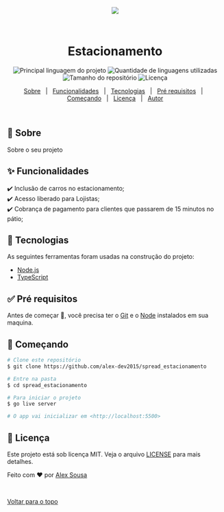 <div align="center" id="top"> 
  <img src="https://www.medicina.ufmg.br/wp-content/themes/medicinaufmg_2019/img/utilidades/icon-estacionamento.png" />

  &#xa0;

  <!-- <a href="https://estacionamento.netlify.com">Demo</a> -->
</div>

<h1 align="center">Estacionamento</h1>

<p align="center">
  <img alt="Principal linguagem do projeto" src="https://img.shields.io/github/languages/top/alex-dev2015/spread_estacionamento?color=56BEB8">

  <img alt="Quantidade de linguagens utilizadas" src="https://img.shields.io/github/languages/count/alex-dev2015/spread_estacionamento?color=56BEB8">

  <img alt="Tamanho do repositório" src="https://img.shields.io/github/repo-size/alex-dev2015/spread_estacionamento?color=56BEB8">

  <img alt="Licença" src="https://img.shields.io/github/license/alex-dev2015/spread_estacionamento?color=56BEB8">

  <!-- <img alt="Github issues" src="https://img.shields.io/github/issues/alex-dev2015/spread_estacionamento?color=56BEB8" /> -->

  <!-- <img alt="Github forks" src="https://img.shields.io/github/forks/alex-dev2015/spread_estacionamento?color=56BEB8" /> -->

  <!-- <img alt="Github stars" src="https://img.shields.io/github/stars/alex-dev2015/spread_estacionamento?color=56BEB8" /> -->
</p>

<!-- Status -->

<!-- <h4 align="center"> 
	🚧  spread_Estacionamento 🚀 Em construção...  🚧
</h4> 

<hr> -->

<p align="center">
  <a href="#dart-sobre">Sobre</a> &#xa0; | &#xa0; 
  <a href="#sparkles-funcionalidades">Funcionalidades</a> &#xa0; | &#xa0;
  <a href="#rocket-tecnologias">Tecnologias</a> &#xa0; | &#xa0;
  <a href="#white_check_mark-pré-requisitos">Pré requisitos</a> &#xa0; | &#xa0;
  <a href="#checkered_flag-começando">Começando</a> &#xa0; | &#xa0;
  <a href="#memo-licença">Licença</a> &#xa0; | &#xa0;
  <a href="https://github.com/alex-dev2015" target="_blank">Autor</a>
</p>

<br>

## :dart: Sobre ##

Sobre o seu projeto

## :sparkles: Funcionalidades ##

:heavy_check_mark: Inclusão de carros no estacionamento;\
:heavy_check_mark: Acesso liberado para Lojistas;\
:heavy_check_mark: Cobrança de pagamento para clientes que passarem de 15 minutos no pátio;

## :rocket: Tecnologias ##

As seguintes ferramentas foram usadas na construção do projeto:

- [Node.js](https://nodejs.org/en/)
- [TypeScript](https://www.typescriptlang.org/)

## :white_check_mark: Pré requisitos ##

Antes de começar :checkered_flag:, você precisa ter o [Git](https://git-scm.com) e o [Node](https://nodejs.org/en/) instalados em sua maquina.

## :checkered_flag: Começando ##

```bash
# Clone este repositório
$ git clone https://github.com/alex-dev2015/spread_estacionamento

# Entre na pasta
$ cd spread_estacionamento

# Para iniciar o projeto
$ go live server

# O app vai inicializar em <http://localhost:5500>
```

## :memo: Licença ##

Este projeto está sob licença MIT. Veja o arquivo [LICENSE](LICENSE.md) para mais detalhes.


Feito com :heart: por <a href="https://github.com/alex-dev2015" target="_blank">Alex Sousa</a>

&#xa0;

<a href="#top">Voltar para o topo</a>
